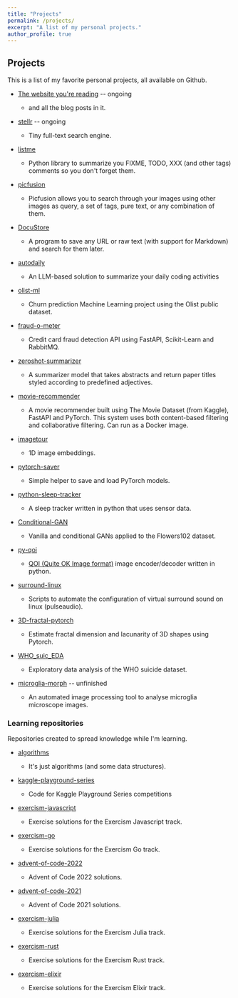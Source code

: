 ```yaml
---
title: "Projects"
permalink: /projects/
excerpt: "A list of my personal projects."
author_profile: true
---
```


## Projects

This is a list of my favorite personal projects, all available on Github.

- [The website you're reading](https://github.com/mathpn/mathpn.github.io) -- ongoing
  - and all the blog posts in it.

- [stellr](https://github.com/mathpn/stellr) -- ongoing
  - Tiny full-text search engine.

- [listme](https://github.com/mathpn/listme)
  - Python library to summarize you FIXME, TODO, XXX (and other tags) comments so you don't forget them.

- [picfusion](https://github.com/mathpn/picfusion)
  - Picfusion allows you to search through your images using other images as query, a set of tags, pure text, or any combination of them.

- [DocuStore](https://github.com/mathpn/DocuStore)
  - A program to save any URL or raw text (with support for Markdown) and search for them later.

- [autodaily](https://github.com/mathpn/autodaily)
  - An LLM-based solution to summarize your daily coding activities

- [olist-ml](https://github.com/mathpn/olist-ml)
  - Churn prediction Machine Learning project using the Olist public dataset.

- [fraud-o-meter](https://github.com/mathpn/fraud-o-meter)
  - Credit card fraud detection API using FastAPI, Scikit-Learn and RabbitMQ.

- [zeroshot-summarizer](https://github.com/mathpn/zeroshot-summarizer)
  - A summarizer model that takes abstracts and return paper titles styled according to predefined adjectives.

- [movie-recommender](https://github.com/mathpn/movie-recommender)
  - A movie recommender built using The Movie Dataset (from Kaggle), FastAPI and PyTorch. This system uses both content-based filtering and collaborative filtering. Can run as a Docker image.

- [imagetour](https://github.com/mathpn/imagetour)
  - 1D image embeddings.

- [pytorch-saver](https://github.com/mathpn/pytorch-saver)
  - Simple helper to save and load PyTorch models.

- [python-sleep-tracker](https://github.com/mathpn/python-sleep-tracker)
  - A sleep tracker written in python that uses sensor data.

- [Conditional-GAN](https://github.com/mathpn/Conditional-GAN)
  - Vanilla and conditional GANs applied to the Flowers102 dataset.

- [py-qoi](https://github.com/mathpn/py-qoi)
  - [QOI (Quite OK Image format)](https://github.com/phoboslab/qoi) image encoder/decoder written in python.

- [surround-linux](https://github.com/mathpn/surround-linux)
  - Scripts to automate the configuration of virtual surround sound on linux (pulseaudio).

- [3D-fractal-pytorch](https://github.com/mathpn/3D-fractal-pytorch)
  - Estimate fractal dimension and lacunarity of 3D shapes using Pytorch.

- [WHO_suic_EDA](https://github.com/mathpn/WHO_suic_EDA)
  - Exploratory data analysis of the WHO suicide dataset.

- [microglia-morph](https://github.com/mathpn/microglia_morph) -- unfinished
  - An automated image processing tool to analyse microglia microscope images.

### Learning repositories

Repositories created to spread knowledge while I'm learning.

- [algorithms](https://github.com/mathpn/algorithms)
  - It's just algorithms (and some data structures).

- [kaggle-playground-series](https://github.com/mathpn/kaggle-playground-series)
  - Code for Kaggle Playground Series competitions

- [exercism-javascript](https://github.com/mathpn/exercism-javascript)
  - Exercise solutions for the Exercism Javascript track.

- [exercism-go](https://github.com/mathpn/exercism-go)
  - Exercise solutions for the Exercism Go track.

- [advent-of-code-2022](https://github.com/mathpn/advent-of-code-2022)
  - Advent of Code 2022 solutions.

- [advent-of-code-2021](https://github.com/mathpn/advent-of-code-2021)
  - Advent of Code 2021 solutions.

- [exercism-julia](https://github.com/mathpn/exercism-julia)
  - Exercise solutions for the Exercism Julia track.

- [exercism-rust](https://github.com/mathpn/exercism-rust)
  - Exercise solutions for the Exercism Rust track.

- [exercism-elixir](https://github.com/mathpn/exercism-elixir)
  - Exercise solutions for the Exercism Elixir track.
